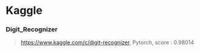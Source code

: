# Kaggle
### Digit_Recognizer
> https://www.kaggle.com/c/digit-recognizer, Pytorch, score : 0.98014 
